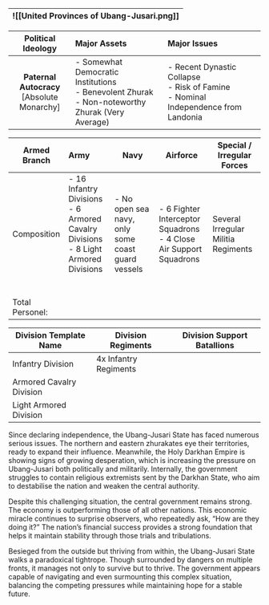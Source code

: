 
| ![[United Provinces of Ubang-Jusari.png]] |
| ----------------------------------------- |

|            **Political Ideology**             | **Major Assets**                                                                                    | Major Issues                                                                           |
| :-------------------------------------------: | :-------------------------------------------------------------------------------------------------- | :------------------------------------------------------------------------------------- |
| **Paternal Autocracy**<br>[Absolute Monarchy] | - Somewhat Democratic Institutions<br>- Benevolent Zhurak<br>- Non-noteworthy Zhurak (Very Average) | - Recent Dynastic Collapse<br>- Risk of Famine<br>- Nominal Independence from Landonia |

| Armed Branch    | Army                                                                                                | Navy                                              | Airforce                                                             | Special / Irregular Forces          |
| --------------- | :-------------------------------------------------------------------------------------------------- | ------------------------------------------------- | -------------------------------------------------------------------- | ----------------------------------- |
| Composition     | - 16 Infantry Divisions<br>- 6 Armored Cavalry Divisions<br>- 8 Light Armored Divisions<br><br><br> | - No open sea navy, only some coast guard vessels | - 6 Fighter Interceptor Squadrons<br>- 4 Close Air Support Squadrons | Several Irregular Militia Regiments |
| Total Personel: |                                                                                                     |                                                   |                                                                      |                                     |

| Division Template Name   | Division Regiments    | Division Support Batallions |
| ------------------------ | --------------------- | --------------------------- |
| Infantry Division        | 4x Infantry Regiments |                             |
| Armored Cavalry Division |                       |                             |
| Light Armored Division   |                       |                             |
Since declaring independence, the Ubang-Jusari State has faced numerous serious issues. The northern and eastern zhurakates eye their territories, ready to expand their influence. Meanwhile, the Holy Darkhan Empire is showing signs of growing desperation, which is increasing the pressure on Ubang-Jusari both politically and militarily. Internally, the government struggles to contain religious extremists sent by the Darkhan State, who aim to destabilise the nation and weaken the central authority.

Despite this challenging situation, the central government remains strong. The economy is outperforming those of all other nations. This economic miracle continues to surprise observers, who repeatedly ask, “How are they doing it?” The nation’s financial success provides a strong foundation that helps it maintain stability through those trials and tribulations.

Besieged from the outside but thriving from within, the Ubang-Jusari State walks a paradoxical tightrope. Though surrounded by dangers on multiple fronts, it manages not only to survive but to thrive. The government appears capable of navigating and even surmounting this complex situation, balancing the competing pressures while maintaining hope for a stable future.